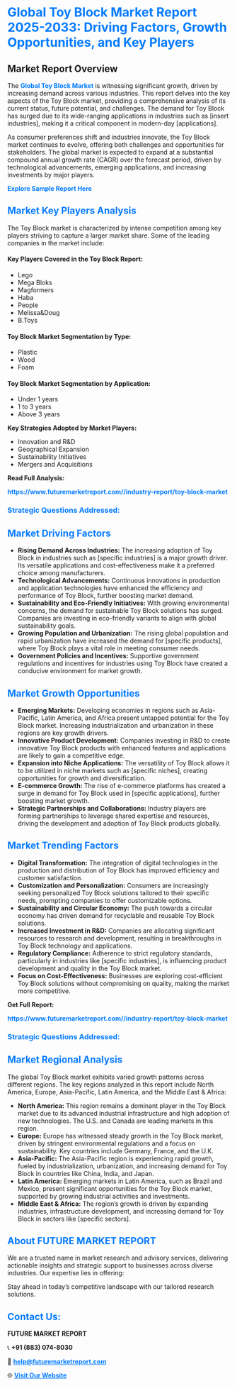 <h1 style="color: #007BFF;">Global Toy Block Market Report 2025-2033: Driving Factors, Growth Opportunities, and Key Players</h1>

<section id="overview">
<h2>Market Report Overview</h2>
<p>The <a href="https://www.futuremarketreport.com//industry-report/toy-block-market" style="color: #007BFF; text-decoration: none;"><strong>Global Toy Block Market</strong></a> is witnessing significant growth, driven by increasing demand across various industries. This report delves into the key aspects of the Toy Block market, providing a comprehensive analysis of its current status, future potential, and challenges. The demand for Toy Block has surged due to its wide-ranging applications in industries such as [insert industries], making it a critical component in modern-day [applications].</p>
<p>As consumer preferences shift and industries innovate, the Toy Block market continues to evolve, offering both challenges and opportunities for stakeholders. The global market is expected to expand at a substantial compound annual growth rate (CAGR) over the forecast period, driven by technological advancements, emerging applications, and increasing investments by major players.</p>
</section>

<section id="overview">
<p><a href="https://www.futuremarketreport.com//request-sample/reportId=48304" style="color: #007BFF; text-decoration: none;"><strong>Explore Sample Report Here</strong></a></p>
</section>

<section id="key-players">
<h2 style="color: #007BFF;">Market Key Players Analysis</h2>
<p>The Toy Block market is characterized by intense competition among key players striving to capture a larger market share. Some of the leading companies in the market include:</p>
<h4>Key Players Covered in the Toy Block Report:</h4>
<ul><li>Lego</li><li>Mega Bloks</li><li>Magformers</li><li>Haba</li><li>People</li><li>Melissa&amp;Doug</li><li>B.Toys</li></ul>
<h4>Toy Block Market Segmentation by Type:</h4>
<ul><li>Plastic</li><li>Wood</li><li>Foam</li></ul>

<h4>Toy Block Market Segmentation by Application:</h4>
<ul><li>Under 1 years</li><li>1 to 3 years</li><li>Above 3 years</li></ul>
<p><strong>Key Strategies Adopted by Market Players:</strong></p>
<ul>
<li>Innovation and R&D</li>
<li>Geographical Expansion</li>
<li>Sustainability Initiatives</li>
<li>Mergers and Acquisitions</li>
</ul>
</section>

<section>
<p><strong>Read Full Analysis: </strong></p><a href="https://www.futuremarketreport.com//industry-report/toy-block-market" style="color: #007BFF; text-decoration: none;"><strong>https://www.futuremarketreport.com//industry-report/toy-block-market</strong></a>
<h3 style="color: #007BFF;">Strategic Questions Addressed:</h3>
</section>

<section id="driving-factors">
<h2 style="color: #007BFF;">Market Driving Factors</h2>
<ul>
<li><strong>Rising Demand Across Industries:</strong> The increasing adoption of Toy Block in industries such as [specific industries] is a major growth driver. Its versatile applications and cost-effectiveness make it a preferred choice among manufacturers.</li>
<li><strong>Technological Advancements:</strong> Continuous innovations in production and application technologies have enhanced the efficiency and performance of Toy Block, further boosting market demand.</li>
<li><strong>Sustainability and Eco-Friendly Initiatives:</strong> With growing environmental concerns, the demand for sustainable Toy Block solutions has surged. Companies are investing in eco-friendly variants to align with global sustainability goals.</li>
<li><strong>Growing Population and Urbanization:</strong> The rising global population and rapid urbanization have increased the demand for [specific products], where Toy Block plays a vital role in meeting consumer needs.</li>
<li><strong>Government Policies and Incentives:</strong> Supportive government regulations and incentives for industries using Toy Block have created a conducive environment for market growth.</li>
</ul>
</section>

<section id="growth-opportunities">
<h2 style="color: #007BFF;">Market Growth Opportunities</h2>
<ul>
<li><strong>Emerging Markets:</strong> Developing economies in regions such as Asia-Pacific, Latin America, and Africa present untapped potential for the Toy Block market. Increasing industrialization and urbanization in these regions are key growth drivers.</li>
<li><strong>Innovative Product Development:</strong> Companies investing in R&D to create innovative Toy Block products with enhanced features and applications are likely to gain a competitive edge.</li>
<li><strong>Expansion into Niche Applications:</strong> The versatility of Toy Block allows it to be utilized in niche markets such as [specific niches], creating opportunities for growth and diversification.</li>
<li><strong>E-commerce Growth:</strong> The rise of e-commerce platforms has created a surge in demand for Toy Block used in [specific applications], further boosting market growth.</li>
<li><strong>Strategic Partnerships and Collaborations:</strong> Industry players are forming partnerships to leverage shared expertise and resources, driving the development and adoption of Toy Block products globally.</li>
</ul>
</section>

<section id="trending-factors">
<h2 style="color: #007BFF;">Market Trending Factors</h2>
<ul>
<li><strong>Digital Transformation:</strong> The integration of digital technologies in the production and distribution of Toy Block has improved efficiency and customer satisfaction.</li>
<li><strong>Customization and Personalization:</strong> Consumers are increasingly seeking personalized Toy Block solutions tailored to their specific needs, prompting companies to offer customizable options.</li>
<li><strong>Sustainability and Circular Economy:</strong> The push towards a circular economy has driven demand for recyclable and reusable Toy Block solutions.</li>
<li><strong>Increased Investment in R&D:</strong> Companies are allocating significant resources to research and development, resulting in breakthroughs in Toy Block technology and applications.</li>
<li><strong>Regulatory Compliance:</strong> Adherence to strict regulatory standards, particularly in industries like [specific industries], is influencing product development and quality in the Toy Block market.</li>
<li><strong>Focus on Cost-Effectiveness:</strong> Businesses are exploring cost-efficient Toy Block solutions without compromising on quality, making the market more competitive.</li>
</ul>
</section>

<section>
<p><strong>Get Full Report: </strong></p><a href="https://www.futuremarketreport.com//industry-report/toy-block-market" style="color: #007BFF; text-decoration: none;"><strong>https://www.futuremarketreport.com//industry-report/toy-block-market</strong></a>
<h3 style="color: #007BFF;">Strategic Questions Addressed:</h3>
</section>


<section id="regional-analysis">
<h2 style="color: #007BFF;">Market Regional Analysis</h2>
<p>The global Toy Block market exhibits varied growth patterns across different regions. The key regions analyzed in this report include North America, Europe, Asia-Pacific, Latin America, and the Middle East & Africa:</p>
<ul>
<li><strong>North America:</strong> This region remains a dominant player in the Toy Block market due to its advanced industrial infrastructure and high adoption of new technologies. The U.S. and Canada are leading markets in this region.</li>
<li><strong>Europe:</strong> Europe has witnessed steady growth in the Toy Block market, driven by stringent environmental regulations and a focus on sustainability. Key countries include Germany, France, and the U.K.</li>
<li><strong>Asia-Pacific:</strong> The Asia-Pacific region is experiencing rapid growth, fueled by industrialization, urbanization, and increasing demand for Toy Block in countries like China, India, and Japan.</li>
<li><strong>Latin America:</strong> Emerging markets in Latin America, such as Brazil and Mexico, present significant opportunities for the Toy Block market, supported by growing industrial activities and investments.</li>
<li><strong>Middle East & Africa:</strong> The region’s growth is driven by expanding industries, infrastructure development, and increasing demand for Toy Block in sectors like [specific sectors].</li>
</ul>
</section>

<footer>
<h2 style="color: #007BFF;">About FUTURE MARKET REPORT</h2>
<p>We are a trusted name in market research and advisory services, delivering actionable insights and strategic support to businesses across diverse industries. Our expertise lies in offering:</p>

<p>Stay ahead in today’s competitive landscape with our tailored research solutions.</p>

<h2 style="color: #007BFF;">Contact Us:</h2>
<p><strong>FUTURE MARKET REPORT</strong></p>
<p>📞 <strong>+91 (883) 074-8030</strong></p>
<p>📧 <strong><a href="mailto:help@futuremarketreport.com" style="color: #007BFF;">help@futuremarketreport.com</a></strong></p>
<p>🌐 <strong><a href="https://www.futuremarketreport.com/" style="color: #007BFF;">Visit Our Website</a></strong></p>
</footer>